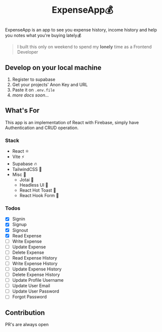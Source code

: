 # <p align="center">**ExpenseApp💰**</p>

ExpenseApp is an app to see you expense history, income history and help you notes what you're buying lately💰

> I built this only on weekend to spend my **lonely** time as a Frontend Developer

## Develop on your local machine

1. Register to supabase
2. Get your projects' Anon Key and URL
3. Paste it on `.env.file`
4. _more docs soon..._

## What's For

This app is an implementation of React with Firebase, simply have Authentication and CRUD operation.

### Stack

- React ⚛️
- Vite ⚡
- Supabase 🔥
- TailwindCSS 💨
- Misc 🔌
  - Jotai 👻
  - Headless UI 🔋
  - React Hot Toast 🔔
  - React Hook Form 📃

### Todos

- [x] Signin
- [x] Signup
- [x] Signout
- [x] Read Expense
- [ ] Write Expense
- [ ] Update Expense
- [ ] Delete Expense
- [ ] Read Expense History
- [ ] Write Expense History
- [ ] Update Expense History
- [ ] Delete Expense History
- [ ] Update Profile Username
- [ ] Update User Email
- [ ] Update User Password
- [ ] Forgot Password

## Contribution

PR's are always open
